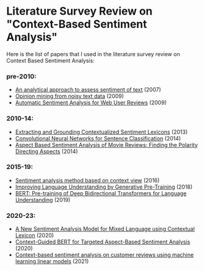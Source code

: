 # Literature Survey Review on "Context-Based Sentiment Analysis"

Here is the list of papers that I used in the literature survey review on Context Based Sentiment Analysis:

### pre-2010:
- [An analytical approach to assess sentiment of text](https://ieeexplore.ieee.org/document/4579359) (2007)
- [Opinion mining from noisy text data](https://link.springer.com/article/10.1007/s10032-009-0090-z) (2009)
- [Automatic Sentiment Analysis for Web User Reviews](https://ieeexplore.ieee.org/document/5455486) (2009)
### 2010-14:
- [Extracting and Grounding Contextualized Sentiment Lexicons](https://ieeexplore.ieee.org/document/6547969) (2013)
- [Convolutional Neural Networks for Sentence Classification](https://paperswithcode.com/paper/convolutional-neural-networks-for-sentence) (2014)
- [Aspect Based Sentiment Analysis of Movie Reviews: Finding the Polarity Directing Aspects](https://ieeexplore.ieee.org/document/7079348) (2014)
### 2015-19:
- [Sentiment analysis method based on context view](https://ieeexplore.ieee.org/document/7603411) (2016)
- [Improving Language Understanding by Generative Pre-Training](https://paperswithcode.com/paper/improving-language-understanding-by) (2018)
- [BERT: Pre-training of Deep Bidirectional Transformers for Language Understanding](https://paperswithcode.com/paper/bert-pre-training-of-deep-bidirectional) (2019)
### 2020-23:
- [A New Sentiment Analysis Model for Mixed Language using Contextual Lexicon](https://ieeexplore.ieee.org/document/9358286) (2020)
- [Context-Guided BERT for Targeted Aspect-Based Sentiment Analysis](https://paperswithcode.com/paper/context-guided-bert-for-targeted-aspect-based) (2020)
- [Context-based sentiment analysis on customer reviews using machine learning linear models](https://www.ncbi.nlm.nih.gov/pmc/articles/PMC8725657/) (2021)
